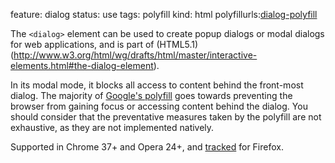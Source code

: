 feature: dialog
status: use
tags: polyfill
kind: html
polyfillurls:[dialog-polyfill](https://github.com/GoogleChrome/dialog-polyfill)

The `<dialog>` element can be used to create popup dialogs or modal dialogs for web applications, and is part of (HTML5.1)(http://www.w3.org/html/wg/drafts/html/master/interactive-elements.html#the-dialog-element).
  
In its modal mode, it blocks all access to content behind the front-most dialog.
The majority of [Google's polyfill](https://github.com/GoogleChrome/dialog-polyfill) goes towards preventing the browser from gaining focus or accessing content behind the dialog. You should consider that the preventative measures taken by the polyfill are not exhaustive, as they are not implemented natively.

Supported in Chrome 37+ and Opera 24+, and [tracked](https://bugzilla.mozilla.org/show_bug.cgi?id=840640) for Firefox.
